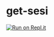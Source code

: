 # get-sesi

[![Run on Repl.it](https://repl.it/badge/github/SudhanPlayz/Discord-MusicBot)](https://repl.it/github/hdrstore/get-sesi)
